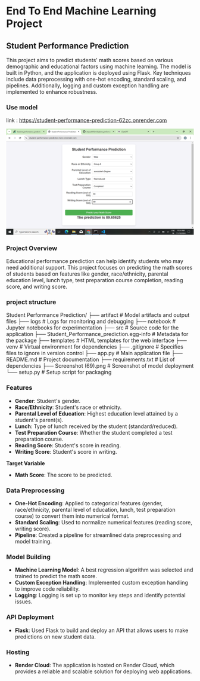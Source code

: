 # End To  End Machine Learning Project

## Student Performance Prediction

This project aims to predict students' math scores based on various demographic and educational factors using machine learning. The model is built in Python, and the application is deployed using Flask. Key techniques include data preprocessing with one-hot encoding, standard scaling, and pipelines. Additionally, logging and custom exception handling are implemented to enhance robustness.

### Use model

link : https://student-performance-prediction-62zc.onrender.com

![alt text](<Screenshot (69).png>)

### Project Overview

Educational performance prediction can help identify students who may need additional support. This project focuses on predicting the math scores of students based on features like gender, race/ethnicity, parental education level, lunch type, test preparation course completion, reading score, and writing score.

### project structure

Student Performance Prediction/ ├── artifact # Model artifacts and output files ├── logs # Logs for monitoring and debugging ├── notebook # Jupyter notebooks for experimentation ├── src # Source code for the application ├── Student_Performance_prediction.egg-info # Metadata for the package ├── templates # HTML templates for the web interface ├── venv # Virtual environment for dependencies ├── .gitignore # Specifies files to ignore in version control ├── app.py # Main application file ├── README.md # Project documentation ├── requirements.txt # List of dependencies ├── Screenshot (69).png # Screenshot of model deployment └── setup.py # Setup script for packaging

### Features

- **Gender**: Student's gender.
- **Race/Ethnicity**: Student's race or ethnicity.
- **Parental Level of Education**: Highest education level attained by a student's parent(s).
- **Lunch**: Type of lunch received by the student (standard/reduced).
- **Test Preparation Course**: Whether the student completed a test preparation course.
- **Reading Score**: Student's score in reading.
- **Writing Score**: Student's score in writing.
  
**Target Variable**
- **Math Score**: The score to be predicted.


### Data Preprocessing

- **One-Hot Encoding**: Applied to categorical features (gender, race/ethnicity, parental level of    education, lunch, test preparation course) to convert them into numerical format.
- **Standard Scaling**: Used to normalize numerical features (reading score, writing score).
- **Pipeline**: Created a pipeline for streamlined data preprocessing and model training.

### Model Building
- **Machine Learning Model**: A best regression algorithm was selected and trained to predict the math score.
- **Custom Exception Handling**: Implemented custom exception handling to improve code reliability.
- **Logging**: Logging is set up to monitor key steps and identify potential issues.

### API Deployment
- **Flask**: Used Flask to build and deploy an API that allows users to make predictions on new student data.


### Hosting
- **Render Cloud**: The application is hosted on Render Cloud, which provides a reliable and scalable solution for deploying web applications.
